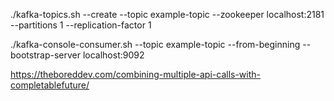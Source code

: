 ./kafka-topics.sh --create  --topic example-topic --zookeeper localhost:2181 --partitions 1 --replication-factor 1



./kafka-console-consumer.sh --topic example-topic --from-beginning --bootstrap-server localhost:9092





https://theboreddev.com/combining-multiple-api-calls-with-completablefuture/